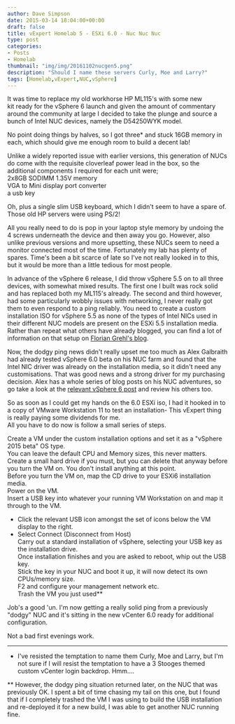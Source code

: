 ```yaml
---
author: Dave Simpson
date: 2015-03-14 18:04:00+00:00
draft: false
title: vExpert Homelab 5 - ESXi 6.0 - Nuc Nuc Nuc
type: post
categories:
- Posts
- Homelab
thumbnail: "img/img/20161102nucgen5.png"
description: "Should I name these servers Curly, Moe and Larry?"
tags: [Homelab,vExpert,NUC,vSphere]
---
```


It was time to replace my old workhorse HP ML115's with some new kit ready for the vSphere 6 launch and given the amount of commentary around the community at large I decided to take the plunge and source a bunch of Intel NUC devices, namely the D54250WYK model.   
  
No point doing things by halves, so I got three* and stuck 16GB memory in each, which should give me enough room to build a decent lab!   
  
Unlike a widely reported issue with earlier versions, this generation of NUCs do come with the requisite cloverleaf power lead in the box, so the additional components I required for each unit were;  
2x8GB SODIMM 1.35V memory  
VGA to Mini display port converter  
a usb key  
  
Oh, plus a single slim USB keyboard, which I didn't seem to have a spare of. Those old HP servers were using PS/2!  
  
All you really need to do is pop in your laptop style memory by undoing the 4 screws underneath the device and then away you go. However, also unlike previous versions and more upsetting, these NUCs seem to need a monitor connected most of the time. Fortunately my lab has plenty of spares. Time's been a bit scarce of late so I've not really looked in to this, but it would be more than a little tedious for most people.  
  
In advance of the vSphere 6 release, I did throw vSphere 5.5 on to all three devices, with somewhat mixed results. The first one I built was rock solid and has replaced both my ML115's already. The second and third however, had some particularly wobbly issues with networking, I never really got them to even respond to a ping reliably. You need to create a custom installation ISO for vSphere 5.5 as none of the types of Intel NICs used in their different NUC models are present on the ESXi 5.5 installation media. Rather than repeat what others have already blogged, you can find a lot of information on that setup on [Florian Grehl's blog](http://www.virten.net/2013/09/esxi-5-x-installation-on-intel-nuc-fails-with-no-network-adapters/).   
  
Now, the dodgy ping news didn't really upset me too much as Alex Galbraith had already tested vSphere 6.0 beta on his NUC farm and found that the Intel NIC driver was already on the installation media, so it didn't need any customisations. That was good news and a strong driver for my purchasing decision. Alex has a whole series of blog posts on his NUC adventures, so go take a look at the [relevant vSphere 6 post](http://www.tekhead.org/blog/2015/02/vsphere-6-on-intel-nuc/) and review his others too.  
  
So as soon as I could get my hands on the 6.0 ESXi iso, I had it hooked in to a copy of VMware Workstation 11 to test an installation- This vExpert thing is really paying some dividends for me.   
All you have to do now is follow a small series of steps.   
  
Create a VM under the custom installation options and set it as a "vSphere 2015 beta" OS type.  
You can leave the default CPU and Memory sizes, this never matters.  
Create a small hard drive if you must, but you can delete that anyway before you turn the VM on. You don't install anything at this point.   
Before you turn the VM on, map the CD drive to your ESXi6 installation media.  
Power on the VM.  
Insert a USB key into whatever your running VM Workstation on and map it through to the VM.  
- Click the relevant USB icon amongst the set of icons below the VM display to the right.  
- Select Connect (Disconnect from Host)  
Carry out a standard installation of vSphere, selecting your USB key as the installation drive.  
Once installation finishes and you are asked to reboot, whip out the USB key.  
Stick the key in your NUC and boot it up, it will now detect its own CPUs/memory size.  
F2 and configure your management network etc.   
Trash the VM you just used**  
  
Job's a good 'un. I'm now getting a really solid ping from a previously "dodgy" NUC and it's sitting in the new vCenter 6.0 ready for additional configuration.  
  
Not a bad first evenings work.  
  
  
----------------------  
* I've resisted the temptation to name them Curly, Moe and Larry, but I'm not sure if I will resist the temptation to have a 3 Stooges themed custom vCenter login backdrop. Hmm....  
  
** However, the dodgy ping situation returned later, on the NUC that was previously OK. I spent a bit of time chasing my tail on this one, but I found that if I completely trashed the VM I was using to build the USB installation and re-deployed it for a new build, I was able to get another NUC running fine.
